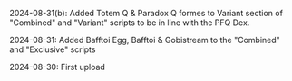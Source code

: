 2024-08-31(b): Added Totem Q & Paradox Q formes to Variant section of "Combined" and "Variant" scripts to be in line with the PFQ Dex.

2024-08-31: Added Bafftoi Egg, Bafftoi & Gobistream to the "Combined" and "Exclusive" scripts

2024-08-30: First upload
